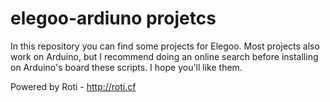 # elegoo-ardiuno projetcs
In this repository you can find some projects for Elegoo. Most projects also work on Arduino, but I recommend doing an online search before installing on Arduino's board these scripts.
I hope you'll like them.

Powered by Roti - http://roti.cf
